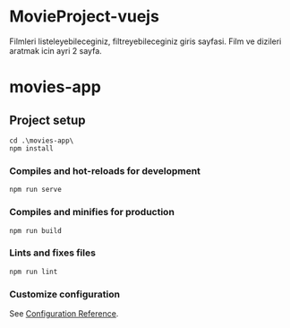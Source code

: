 # MovieProject-vuejs
Filmleri listeleyebileceginiz, filtreyebileceginiz giris sayfasi. Film ve dizileri aratmak icin ayri 2 sayfa.


# movies-app

## Project setup
```
cd .\movies-app\
npm install
```

### Compiles and hot-reloads for development
```
npm run serve
```

### Compiles and minifies for production
```
npm run build
```

### Lints and fixes files
```
npm run lint
```

### Customize configuration
See [Configuration Reference](https://cli.vuejs.org/config/).
